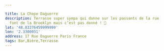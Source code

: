 ```yaml
---

title: La Chope Daguerre
description: Terrasse super sympa qui donne sur les passants de la rue Daguerre. Ils
  font de la Brooklyn mais c’est pas donné ! 😬
lat: '48.83376459999999'
lon: '2.3300031'
address: 17 Rue Daguerre Paris France
tags: Bar,Bière,Terrasse
---
```

